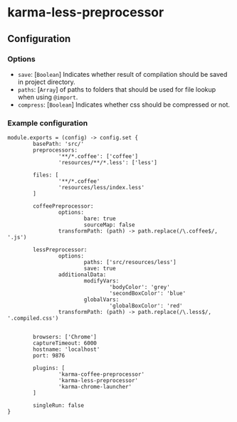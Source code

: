 # karma-less-preprocessor

## Configuration

### Options
 
 
 * `save`: [`Boolean`] Indicates whether result of compilation should be saved in project directory.
 * `paths`: [`Array`] of paths to folders that should be used for file lookup when using `@import`.
 * `compress`: [`Boolean`] Indicates whether css should be compressed or not.
 
### Example configuration

	module.exports = (config) -> config.set {
	        basePath: 'src/'
	        preprocessors:
	                '**/*.coffee': ['coffee']
	                'resources/**/*.less': ['less']
	
	        files: [
	                '**/*.coffee'
	                'resources/less/index.less'
	        ]
	
	        coffeePreprocessor:
	                options:
	                        bare: true
	                        sourceMap: false
	                transformPath: (path) -> path.replace(/\.coffee$/, '.js')
	
	        lessPreprocessor:
	                options:
	                        paths: ['src/resources/less']
	                        save: true
	                additionalData:
	                        modifyVars:
	                                'bodyColor': 'grey'
	                                'secondBoxColor': 'blue'
	                        globalVars:
	                                'globalBoxColor': 'red'
	                transformPath: (path) -> path.replace(/\.less$/, '.compiled.css')
	
	        
	        browsers: ['Chrome']
	        captureTimeout: 6000
	        hostname: 'localhost'
	        port: 9876
	
	        plugins: [
	                'karma-coffee-preprocessor'
	                'karma-less-preprocessor'
	                'karma-chrome-launcher'
	        ]
	
	        singleRun: false
	}

